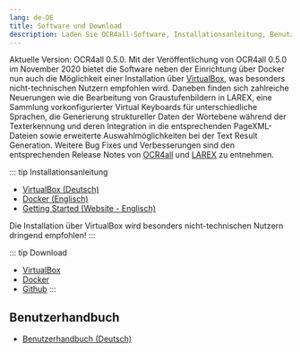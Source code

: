 ```yaml
---
lang: de-DE
title: Software und Download
description: Laden Sie OCR4all-Software, Installationsanleitung, Benutzerhandbuch herunter
---
```

Aktuelle Version: OCR4all 0.5.0. Mit der Veröffentlichung von OCR4all
	0.5.0 im November 2020 bietet die Software neben der Einrichtung über
	Docker nun auch die Möglichkeit einer Installation über [VirtualBox](./vm-download.md),
    was besonders nicht-technischen
	Nutzern empfohlen wird. Daneben finden sich zahlreiche Neuerungen wie
	die Bearbeitung von Graustufenbildern in LAREX, eine Sammlung
	vorkonfigurierter Virtual Keyboards für unterschiedliche Sprachen, die
	Generierung struktureller Daten der Wortebene während der Texterkennung
	und deren Integration in die entsprechenden PageXML-Dateien sowie
	erweiterte Auswahlmöglichkeiten bei der Text Result Generation. Weitere
	Bug Fixes und Verbesserungen sind den entsprechenden Release Notes von
    [OCR4all](https://github.com/OCR4all/OCR4all/releases) und 
    [LAREX](https://github.com/OCR4all/LAREX/releases) zu entnehmen.

::: tip Installationsanleitung
- [VirtualBox (Deutsch)](http://github.com/OCR4all/getting_started/blob/master/ocr4all-setup_guide_virtualbox_ger.pdf)
- [Docker (Englisch)](https://github.com/OCR4all/getting_started/blob/master/ocr4all-setup_guide_docker.pdf)
- [Getting Started (Website - Englisch)](https://github.com/OCR4all/getting_started#getting-started-with-ocr4all)

Die Installation über VirtualBox wird besonders nicht-technischen Nutzern dringend empfohlen!
:::

::: tip Download
- [VirtualBox](./vm-download.md)
- [Docker](https://hub.docker.com/r/uniwuezpd/ocr4all)
- [Github](https://github.com/OCR4all/OCR4all#ocr4all)
:::
  
## Benutzerhandbuch
- [Benutzerhandbuch (Deutsch)](../ocr4all_userguide/0.FrontPage/0.FrontPage.md)

